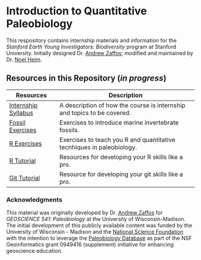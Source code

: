 # Introduction to Quantitative Paleobiology

This respository contains internship materials and information for the *Stanford Earth Young Investigators: Biodiversity* program at Stanford University. Initially designed Dr. [Andrew Zaffos](http://www.azstrata.org); modified and maintained by Dr. [Noel Heim](http://sedpaleo.org).

## Resources in this Repository (*in progress*)

Resources | Description
--------- | ----------
[Internship Syllabus](https://github.com/naheim/SEYI_2018/blob/master/README.md) | A description of how the course is internship and topics to be covered.
[Fossil Exercises](RExercises/LabExercises.md) | Exercises to introduce marine invertebrate fossils.
[R Exercises](RExercises/README.md) | Exercises to teach you R and quantitative tecnhiques in paleobiology.
[R Tutorial](https://github.com/naheim/startLearn.R/blob/master/README.md) | Resources for developing your R skills like a pro.
[Git Tutorial](GitTutorial/gitTutorial.md) | Resource for developing your git skills like a pro.

### Acknowledgments

This material was originally developed by Dr. [Andrew Zaffos](http://www.azstrata.org) for *GEOSCIENCE 541: Paleobiology* at the University of Wisconsin-Madison. The initial development of this publicly available content was funded by the University of Wisconsin - Madison and the [National Science Foundation](http://www.nsf.gov/) with the intention to leverage the [Paleobiology Database](www.paleobiodb.org) as part of the NSF Geoinformatics grant 0949416 (supplement) initiative for enhancing geoscience education.